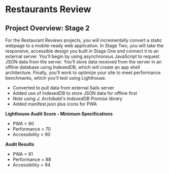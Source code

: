 # Restaurants Review
## Project Overview: Stage 2
For the Restaurant Reviews projects, you will incrementally convert a static webpage to a mobile-ready web application. In Stage Two, you will take the responsive, accessible design you built in Stage One and connect it to an external server. You’ll begin by using asynchronous JavaScript to request JSON data from the server. You’ll store data received from the server in an offline database using IndexedDB, which will create an app shell architecture. Finally, you’ll work to optimize your site to meet performance benchmarks, which you’ll test using Lighthouse.

- Converted to pull data from external Sails server
- Added use of IndexedDB to store JSON data for offline first
- *Note using J. Archibald's IndexedDB Promise library*
- Added manifest.json plus icons for PWA

**Lighthouse Audit Score - Minimum Specifications**
- PWA > 90
- Performance > 70
- Accessibility > 90

**Audit Results**
- PWA = 91
- Performance =  88
- Accessibility = 94
